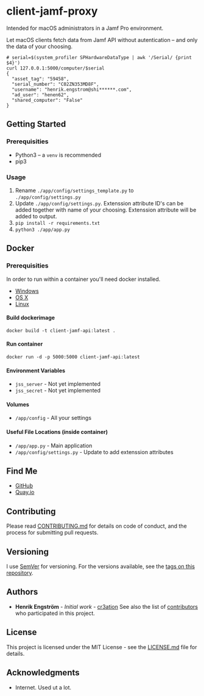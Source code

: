 # client-jamf-proxy

Intended for macOS administrators in a Jamf Pro environment.

Let macOS clients fetch data from Jamf API without autentication – and only the data of your choosing.
```shell
# serial=$(system_profiler SPHardwareDataType | awk '/Serial/ {print $4}')
curl 127.0.0.1:5000/computer/$serial
{
  "asset_tag": "59458", 
  "serial_number": "C02ZN353MD8F", 
  "username": "henrik.engstrom@shi******.com", 
  "ad_user": "henen62", 
  "shared_computer": "False"
}
```

## Getting Started 

### Prerequisities
* Python3 – a `venv` is recommended
* pip3

### Usage

1. Rename `./app/config/settings_template.py` to `./app/config/settings.py`
2. Update `./app/config/settings.py`. Extenssion attribute ID's can be added together with name of your choosing. Extenssion attribute will be added to output.
3. `pip install -r requirements.txt`
4. `python3 ./app/app.py`


## Docker
### Prerequisities
In order to run within a container you'll need docker installed.

* [Windows](https://docs.docker.com/windows/started)
* [OS X](https://docs.docker.com/mac/started/)
* [Linux](https://docs.docker.com/linux/started/)

#### Build dockerimage
```shell
docker build -t client-jamf-api:latest . 
```

#### Run container
```shell
docker run -d -p 5000:5000 client-jamf-api:latest
```

#### Environment Variables
* `jss_server` - Not yet implemented
* `jss_secret` - Not yet implemented

#### Volumes
* `/app/config` - All your settings

#### Useful File Locations (inside container)
* `/app/app.py` - Main application
* `/app/config/settings.py` - Update to add extenssion attributes

## Find Me
* [GitHub](https://github.com/cr3ation/client-jamf-api)
* [Quay.io](https://quay.io/repository/your/docker-repository)

## Contributing
Please read [CONTRIBUTING.md](CONTRIBUTING.md) for details on code of conduct, and the process for submitting pull requests.

## Versioning
I use [SemVer](http://semver.org/) for versioning. For the versions available, see the 
[tags on this repository](https://github.com/your/repository/tags). 

## Authors
* **Henrik Engström** - *Initial work* - [cr3ation](https://github.com/cr3ation)
See also the list of [contributors](https://github.com/cr3ation/client-jamf-api/contributors) who 
participated in this project.

## License
This project is licensed under the MIT License - see the [LICENSE.md](LICENSE.md) file for details.

## Acknowledgments
* Internet. Used ut a lot.
